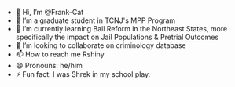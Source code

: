 - 👋 Hi, I’m @Frank-Cat
- 👀 I’m a graduate student in TCNJ's MPP Program
- 🌱 I’m currently learning Bail Reform in the Northeast States, more specifically the impact on Jail Populations & Pretrial Outcomes
- 💞️ I’m looking to collaborate on criminology database
- 📫 How to reach me Rshiny
- 😄 Pronouns: he/him
- ⚡ Fun fact: I was Shrek in my school play.

<!---
Frank-Cat/Frank-Cat is a ✨ special ✨ repository because its `README.md` (this file) appears on your GitHub profile.
You can click the Preview link to take a look at your changes.
--->
